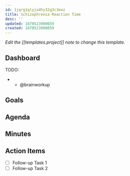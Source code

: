 ```yaml
---
id: 1jqrg1qlyja4hy32g3c3eoz
title: Schizophrenia Reaction Time
desc: ''
updated: 1670523900059
created: 1670523900059
---
```


_Edit the [[templates.project]] note to change this template._

## Dashboard

TODO:

<!-- Meeting attendees. If you prefix users with an '@', you can then optionally click Ctrl+Enter to create a note for that user. -->

-
  - @brainworkup

## Goals

<!-- Main objectives of the meeting -->

## Agenda

<!-- Agenda to be covered in the meeting -->

## Minutes

<!-- Notes of discussion occurring during the meeting -->

## Action Items

<!-- You can add any follow up items here. If they require more detail, you can use `Create Task Note` to create each follow up item as a separate note. -->

- [ ] Follow-up Task 1
- [ ] Follow-up Task 2

